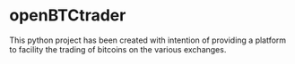 openBTCtrader
=============

This python project has been created with intention of providing
a platform to facility the trading of bitcoins on the various
exchanges.